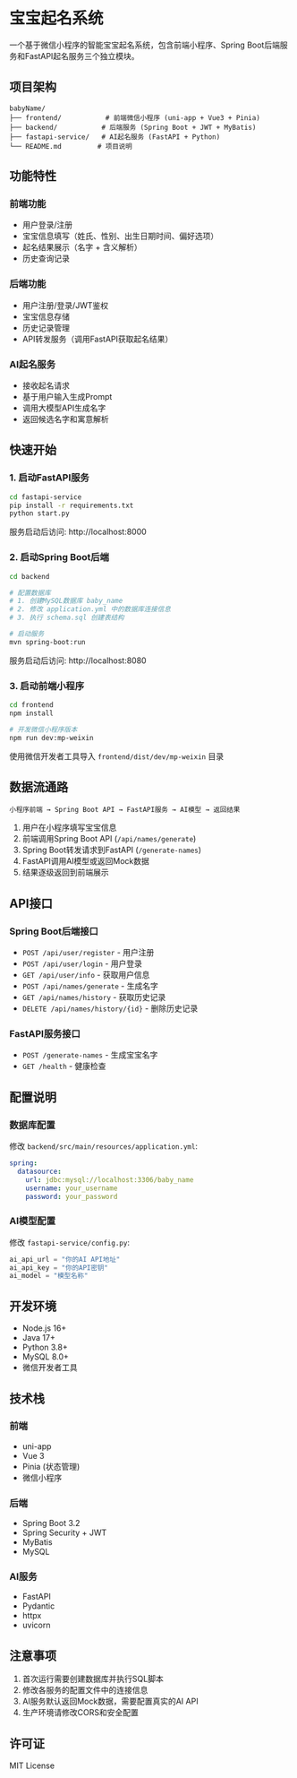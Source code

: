 # 宝宝起名系统

一个基于微信小程序的智能宝宝起名系统，包含前端小程序、Spring Boot后端服务和FastAPI起名服务三个独立模块。

## 项目架构

```
babyName/
├── frontend/           # 前端微信小程序 (uni-app + Vue3 + Pinia)
├── backend/           # 后端服务 (Spring Boot + JWT + MyBatis) 
├── fastapi-service/   # AI起名服务 (FastAPI + Python)
└── README.md         # 项目说明
```

## 功能特性

### 前端功能
- 用户登录/注册
- 宝宝信息填写（姓氏、性别、出生日期时间、偏好选项）
- 起名结果展示（名字 + 含义解析）
- 历史查询记录

### 后端功能
- 用户注册/登录/JWT鉴权
- 宝宝信息存储
- 历史记录管理
- API转发服务（调用FastAPI获取起名结果）

### AI起名服务
- 接收起名请求
- 基于用户输入生成Prompt
- 调用大模型API生成名字
- 返回候选名字和寓意解析

## 快速开始

### 1. 启动FastAPI服务

```bash
cd fastapi-service
pip install -r requirements.txt
python start.py
```

服务启动后访问: http://localhost:8000

### 2. 启动Spring Boot后端

```bash
cd backend

# 配置数据库
# 1. 创建MySQL数据库 baby_name
# 2. 修改 application.yml 中的数据库连接信息
# 3. 执行 schema.sql 创建表结构

# 启动服务
mvn spring-boot:run
```

服务启动后访问: http://localhost:8080

### 3. 启动前端小程序

```bash
cd frontend
npm install

# 开发微信小程序版本
npm run dev:mp-weixin
```

使用微信开发者工具导入 `frontend/dist/dev/mp-weixin` 目录

## 数据流通路

```
小程序前端 → Spring Boot API → FastAPI服务 → AI模型 → 返回结果
```

1. 用户在小程序填写宝宝信息
2. 前端调用Spring Boot API (`/api/names/generate`)
3. Spring Boot转发请求到FastAPI (`/generate-names`)
4. FastAPI调用AI模型或返回Mock数据
5. 结果逐级返回到前端展示

## API接口

### Spring Boot后端接口

- `POST /api/user/register` - 用户注册
- `POST /api/user/login` - 用户登录
- `GET /api/user/info` - 获取用户信息
- `POST /api/names/generate` - 生成名字
- `GET /api/names/history` - 获取历史记录
- `DELETE /api/names/history/{id}` - 删除历史记录

### FastAPI服务接口

- `POST /generate-names` - 生成宝宝名字
- `GET /health` - 健康检查

## 配置说明

### 数据库配置

修改 `backend/src/main/resources/application.yml`:

```yaml
spring:
  datasource:
    url: jdbc:mysql://localhost:3306/baby_name
    username: your_username
    password: your_password
```

### AI模型配置

修改 `fastapi-service/config.py`:

```python
ai_api_url = "你的AI API地址"
ai_api_key = "你的API密钥"
ai_model = "模型名称"
```

## 开发环境

- Node.js 16+
- Java 17+
- Python 3.8+
- MySQL 8.0+
- 微信开发者工具

## 技术栈

### 前端
- uni-app
- Vue 3
- Pinia (状态管理)
- 微信小程序

### 后端
- Spring Boot 3.2
- Spring Security + JWT
- MyBatis
- MySQL

### AI服务
- FastAPI
- Pydantic
- httpx
- uvicorn

## 注意事项

1. 首次运行需要创建数据库并执行SQL脚本
2. 修改各服务的配置文件中的连接信息
3. AI服务默认返回Mock数据，需要配置真实的AI API
4. 生产环境请修改CORS和安全配置

## 许可证

MIT License
